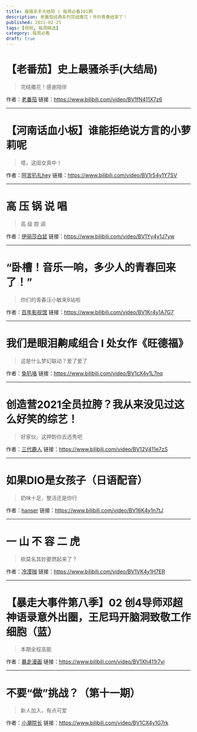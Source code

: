 ```yaml
---
title: 最骚杀手大结局 | 每周必看101期
description: 老番茄经典系列完结撒花！爷的青春结束了！
published: 2021-02-25
tags: [视频, 每周精选]
category: 每周必看
draft: true
---
```


# 【老番茄】史上最骚杀手(大结局)
> 完结撒花！感谢陪伴

作者：[老番茄](https://space.bilibili.com/546195)
链接：https://www.bilibili.com/video/BV1fN411X7z6

---

# 【河南话血小板】谁能拒绝说方言的小萝莉呢
> 噫，这闺女真中！

作者：[阿言叭扎hey](https://space.bilibili.com/532869526)
链接：https://www.bilibili.com/video/BV1r54y1Y7SV

---

# 高 压 锅 说 唱
> 高 级 腔 调

作者：[伊丽莎白鼠](https://space.bilibili.com/375375)
链接：https://www.bilibili.com/video/BV1Yy4y1J7yw

---

# “卧槽！音乐一响，多少人的青春回来了！”
> 你们的青春汪小敏来B站啦

作者：[百年影视馆](https://space.bilibili.com/513386561)
链接：https://www.bilibili.com/video/BV1Kr4y1A7G7

---

# 我们是眼泪齁咸组合 I 处女作《旺德福》
> 这是什么梦幻联动？爱了爱了

作者：[兔叭咯](https://space.bilibili.com/7788379)
链接：https://www.bilibili.com/video/BV1cX4y1L7nq

---

# 创造营2021全员拉胯？我从来没见过这么好笑的综艺！
> 好家伙，这押韵你去选秀吧

作者：[三代鹿人](https://space.bilibili.com/5870268)
链接：https://www.bilibili.com/video/BV12V411e7zS

---

# 如果DIO是女孩子（日语配音）
> 奶味十足，整活还是你行

作者：[hanser](https://space.bilibili.com/11073)
链接：https://www.bilibili.com/video/BV16K4y1n7tJ

---

# 一 山 不 容 二 虎
> 欸莫名其妙要燃起来了？

作者：[冷漠咖](https://space.bilibili.com/11295548)
链接：https://www.bilibili.com/video/BV1VK4y1H7ER

---

# 【暴走大事件第八季】02 创4导师邓超神语录意外出圈，王尼玛开脑洞致敬工作细胞（蓝）
> 本期全程高能

作者：[暴走漫画](https://space.bilibili.com/883968)
链接：https://www.bilibili.com/video/BV1Xh411r7vi

---

# 不要“做”挑战？（第十一期）
> 新人加入，有点可爱

作者：[小潮院长](https://space.bilibili.com/5970160)
链接：https://www.bilibili.com/video/BV1CX4y1G7rk

